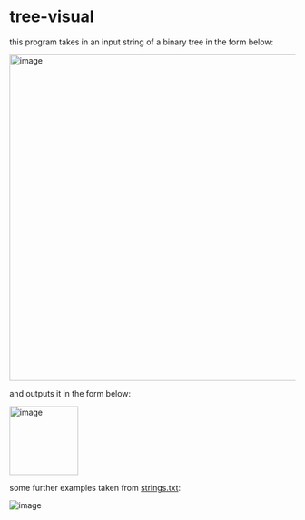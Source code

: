 # tree-visual

this program takes in an input string of a binary tree in the form below:

<img width="575" alt="image" src="https://github.com/user-attachments/assets/09e2843f-69d8-4141-9d86-4c43cc573114" />

and outputs it in the form below:

<img width="121" alt="image" src="https://github.com/user-attachments/assets/e113a4d4-9d3d-4ff0-b9ee-27c5b0e6c073" />

some further examples taken from [strings.txt](https://github.com/mattmatloubi/tree-visual/blob/main/strings.txt):

![image](https://github.com/user-attachments/assets/9f07cb98-dcaf-4b7a-b374-488788e9473a)

